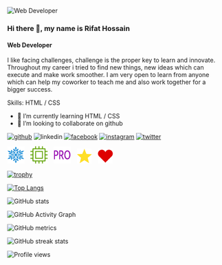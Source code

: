 ![Web Developer](https://scontent.fdac138-1.fna.fbcdn.net/v/t39.30808-6/241989634_2130736183747430_9133685204370089463_n.jpg?stp=dst-jpg_s552x414&_nc_cat=101&ccb=1-7&_nc_sid=174925&_nc_eui2=AeEqjzq1sTidxCM6chqgSbuJNBL1ydV0T9M0EvXJ1XRP05stS7xYqFKXN9b-UNFYVOAjNlSx8S5XPs6Ti5aklxRw&_nc_ohc=Mgt5JN0ZDTYAX_6d_dv&_nc_ht=scontent.fdac138-1.fna&oh=00_AfCVo85hJ5waEDubfwKXJJjQgdSywT32vMkXHfq5YeALzg&oe=638D852D)

### Hi there 👋, my name is Rifat Hossain
#### Web Developer


I like facing challenges, challenge is the proper key to learn and innovate. Throughout my career i tried to find new things, new ideas which can execute and make work smoother. I am very open to learn from anyone which can help my coworker to teach me and also work together for a bigger success.

Skills: HTML / CSS

- 🌱 I’m currently learning HTML / CSS 
- 👯 I’m looking to collaborate on github 


[<img src='https://cdn.jsdelivr.net/npm/simple-icons@3.0.1/icons/github.svg' alt='github' height='40'>](https://github.com/rifat091)  <img src='https://cdn.jsdelivr.net/npm/simple-icons@3.0.1/icons/linkedin.svg' alt='linkedin' height='40'>  [<img src='https://cdn.jsdelivr.net/npm/simple-icons@3.0.1/icons/facebook.svg' alt='facebook' height='40'>](https://www.facebook.com/Rifat)  [<img src='https://cdn.jsdelivr.net/npm/simple-icons@3.0.1/icons/instagram.svg' alt='instagram' height='40'>](https://www.instagram.com/rifathossain.00/)  [<img src='https://cdn.jsdelivr.net/npm/simple-icons@3.0.1/icons/twitter.svg' alt='twitter' height='40'>](https://twitter.com/@RifatHossain80)  

<a href='https://archiveprogram.github.com/'><img src='https://raw.githubusercontent.com/acervenky/animated-github-badges/master/assets/acbadge.gif' width='40' height='40'></a> <a href='https://docs.github.com/en/developers'><img src='https://raw.githubusercontent.com/acervenky/animated-github-badges/master/assets/devbadge.gif' width='40' height='40'></a> <a href='https://github.com/pricing'><img src='https://raw.githubusercontent.com/acervenky/animated-github-badges/master/assets/pro.gif' width='40' height='40'></a> <a href='https://stars.github.com/'><img src='https://raw.githubusercontent.com/acervenky/animated-github-badges/master/assets/starbadge.gif' width='35' height='35'></a> <a href='https://docs.github.com/en/github/supporting-the-open-source-community-with-github-sponsors'><img src='https://raw.githubusercontent.com/acervenky/animated-github-badges/master/assets/sponsorbadge.gif' width='35' height='35'></a> 

[![trophy](https://github-profile-trophy.vercel.app/?username=rifat091)](https://github.com/ryo-ma/github-profile-trophy)

[![Top Langs](https://github-readme-stats.vercel.app/api/top-langs/?username=rifat091)](https://github.com/anuraghazra/github-readme-stats)

![GitHub stats](https://github-readme-stats.vercel.app/api?username=rifat091&show_icons=true&count_private=true)  

![GitHub Activity Graph](https://activity-graph.herokuapp.com/graph?username=rifat091)  

![GitHub metrics](https://metrics.lecoq.io/rifat091)  

![GitHub streak stats](https://streak-stats.demolab.com/?user=rifat091)  

![Profile views](https://gpvc.arturio.dev/rifat091)  
